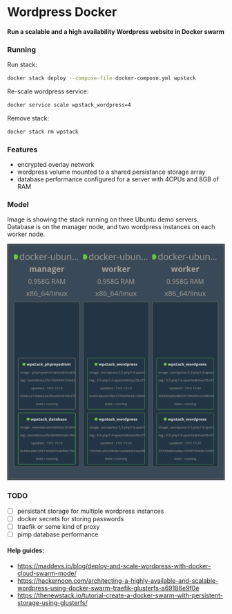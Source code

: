 # Wordpress Docker

#### Run a scalable and a high availability Wordpress website in Docker swarm

### Running

Run stack:

```bash
docker stack deploy --compose-file docker-compose.yml wpstack
```

Re-scale wordpress service:

```bash
docker service scale wpstack_wordpress=4
```

Remove stack:

```bash
docker stack rm wpstack
```

### Features

- encrypted overlay network
- wordpress volume mounted to a shared persistance storage array
- database performance configured for a server with 4CPUs and 8GB of RAM

### Model

Image is showing the stack running on three Ubuntu demo servers. Database is on the manager node, and two wordpress instances on each worker node.

![Model](model.png)

### TODO

- [ ] persistant storage for multiple wordpress instances
- [ ] docker secrets for storing passwords
- [ ] traefik or some kind of proxy
- [ ] pimp database performance

#### Help guides:

- https://maddevs.io/blog/deploy-and-scale-wordpress-with-docker-cloud-swarm-mode/
- https://hackernoon.com/architecting-a-highly-available-and-scalable-wordpress-using-docker-swarm-traefik-glusterfs-a69186e9f0e
- https://thenewstack.io/tutorial-create-a-docker-swarm-with-persistent-storage-using-glusterfs/
